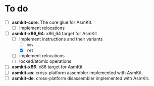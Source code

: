 # To do
- [ ] **asmkit-core**: The core glue for AsmKit.
    - [ ] implement relocations
- [ ] **asmkit-x86_64**: x86_64 target for AsmKit
    - [ ] implement instructions and their variants
        - [ ] `mov`
        - [x] `ret`
    - [ ] implement relocations
    - [ ] locked/atomic operations
- [ ] **asmkit-x86**: x86 target for AsmKit
- [ ] **asmkit-as**: cross-platform assembler implemented with AsmKit.
- [ ] **asmkit-de**: cross-platform disassembler implemented with AsmKit.
